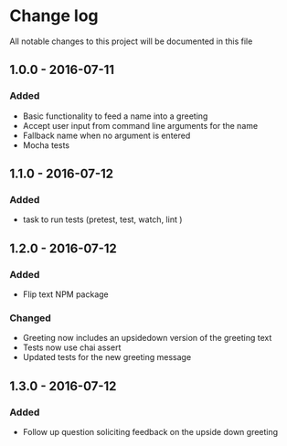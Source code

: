 # Change log
All notable changes to this project will be documented in this file

## 1.0.0 - 2016-07-11
### Added
- Basic functionality to feed a name into a greeting
- Accept user input from command line arguments for the name
- Fallback name when no argument is entered
- Mocha tests

## 1.1.0 - 2016-07-12
### Added
- task to run tests (pretest, test, watch, lint )

## 1.2.0 - 2016-07-12
### Added
- Flip text NPM package
### Changed
- Greeting now includes an upsidedown version of the greeting text
- Tests now use chai assert
- Updated tests for the new greeting message

## 1.3.0 - 2016-07-12
### Added
- Follow up question soliciting feedback on the upside down greeting
